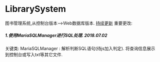 # LibrarySystem
图书管理系统,从控制台版本-->Web数据库版本.
[持续更新](https://www.processon.com/view/link/5b24b04ae4b06d15ca94aedb)
重要更改:
##### 1.使用MariaSQLManager进行SQL处理.  2018.07.02
关键类: MariaSQLManager : 
解析判断SQL语句(待js加入判定).
将查询信息展示到控制台或写入txt等其它文件.
